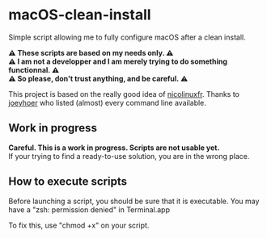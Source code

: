 # macOS-clean-install
Simple script allowing me to fully configure macOS after a clean install.

**⚠️ These scripts are based on my needs only. ⚠️**<br />
**⚠️ I am not a developper and I am merely trying to do something functionnal. ⚠️**<br />
**⚠️ So please, don't trust anything, and be careful. ⚠️**<br />

This project is based on the really good idea of [nicolinuxfr](https://github.com/nicolinuxfr/macOS-post-installation/).
Thanks to [joeyhoer](https://github.com/joeyhoer/starter) who listed (almost) every command line available.

## Work in progress

**Careful. This is a work in progress. Scripts are not usable yet.**<br />
If your trying to find a ready-to-use solution, you are in the wrong place.

## How to execute scripts

Before launching a script, you should be sure that it is executable.
You may have a "zsh: permission denied" in Terminal.app

To fix this, use "chmod +x" on your script.
